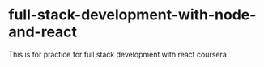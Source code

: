 # full-stack-development-with-node-and-react
This is for practice for full stack development with react coursera
